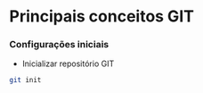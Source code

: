 # Principais conceitos GIT

### Configurações iniciais

- Inicializar repositório GIT 
```bash
git init 
```